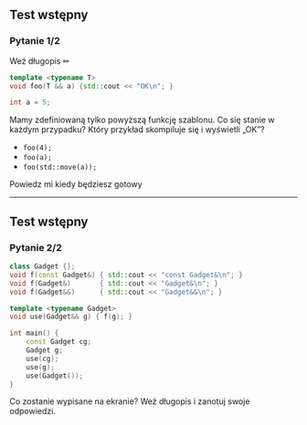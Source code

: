 ## Test wstępny

### Pytanie 1/2

Weź długopis ✏

```cpp
template <typename T>
void foo(T && a) {std::cout << "OK\n"; }

int a = 5;
```
<!-- .element: class="fragment fade-in" -->

Mamy zdefiniowaną tylko powyższą funkcję szablonu.
Co się stanie w każdym przypadku? Który przykład skompiluje się i wyświetli „OK”?
<!-- .element: class="fragment fade-in" -->

* <!-- .element: class="fragment fade-in" --> <code>foo(4);</code>
* <!-- .element: class="fragment fade-in" --> <code>foo(a);</code>
* <!-- .element: class="fragment fade-in" --> <code>foo(std::move(a));</code>

Powiedz mi kiedy będziesz gotowy
<!-- .element: class="fragment fade-in" -->

___

## Test wstępny

### Pytanie 2/2

```cpp
class Gadget {};
void f(const Gadget&) { std::cout << "const Gadget&\n"; }
void f(Gadget&)       { std::cout << "Gadget&\n"; }
void f(Gadget&&)      { std::cout << "Gadget&&\n"; }

template <typename Gadget>
void use(Gadget&& g) { f(g); }

int main() {
    const Gadget cg;
    Gadget g;
    use(cg);
    use(g);
    use(Gadget());
}
```

Co zostanie wypisane na ekranie? Weź długopis i zanotuj swoje odpowiedzi.
